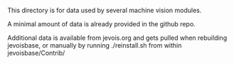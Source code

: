 This directory is for data used by several machine vision modules.

A minimal amount of data is already provided in the github repo.

Additional data is available from jevois.org and gets pulled when rebuilding jevoisbase, or manually by running
./reinstall.sh from within jevoisbase/Contrib/
